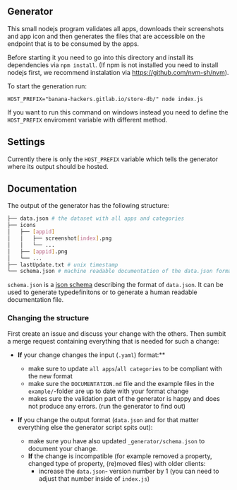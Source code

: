 ## Generator

This small nodejs program validates all apps, downloads their screenshots and app icon and then generates the files that are accessible on the endpoint that is to be consumed by the apps.

Before starting it you need to go into this directory and install its dependencies via `npm install`. (If npm is not installed you need to install nodejs first, we recommend instalation via https://github.com/nvm-sh/nvm).

To start the generation run:

```
HOST_PREFIX="banana-hackers.gitlab.io/store-db/" node index.js
```

If you want to run this command on windows instead you need to define the `HOST_PREFIX` enviroment variable with different method.

## Settings

Currently there is only the `HOST_PREFIX` variable which tells the generator where its output should be hosted.

## Documentation

The output of the generator has the following structure:

```sh
├── data.json # the dataset with all apps and categories
├── icons
│   ├── [appid]
│   │   ├── screenshot[index].png
│   │   └── ...
│   ├── [appid].png
│   └── ...
├── lastUpdate.txt # unix timestamp
└── schema.json # machine readable documentation of the data.json format
```

`schema.json` is a [json schema](http://json-schema.org/) describing the format of `data.json`.
It can be used to generate typedefinitons or to generate a human readable documentation file.


### Changing the structure

First create an issue and discuss your change with the others.
Then sumbit a merge request containing everything that is needed for such a change:


- **If** your change changes the input (`.yaml`) format:**
  - make sure to update `all apps`/`all categories` to be compliant with the new format
  - make sure the `DOCUMENTATION.md` file and the example files in the `example/`-folder are up to date with your format change
  - makes sure the validation part of the generator is happy and does not produce any errors. (run the generator to find out)

- **If** you change the output format (`data.json` and for that matter everything else the generator script spits out):
  - make sure you have also updated `_generator/schema.json` to document your change.
  - **If** the change is incompatible (for example removed a property, changed type of property, (re)moved files) with older clients:
    - increase the `data.json`- version number by 1 (you can need to adjust that number inside of `index.js`)